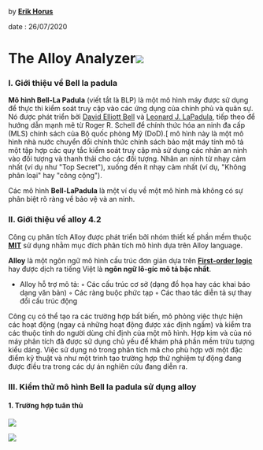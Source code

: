

by **[Erik Horus](https://github.com/ErikHorus1249)**

date : 26/07/2020

# The Alloy Analyzer![](https://upload.wikimedia.org/wikipedia/commons/thumb/d/d3/AddressBook1_ShowFor4But1.jpg/500px-AddressBook1_ShowFor4But1.jpg)


### I. Giới thiệu về  Bell la padula
**Mô hình Bell-La Padula**  (viết tắt là BLP) là một mô hình máy được sử dụng để thực thi kiểm soát truy cập vào các ứng dụng của chính phủ và quân sự. Nó được phát triển bởi  [David Elliott Bell](https://vi.wikipedia.org/w/index.php?title=David_Elliott_Bell&action=edit&redlink=1 "David Elliott Bell (trang chưa được viết)")  và  [Leonard J. LaPadula](https://vi.wikipedia.org/w/index.php?title=Leonard_J._LaPadula&action=edit&redlink=1 "Leonard J. LaPadula (trang chưa được viết)"), tiếp theo để hướng dẫn mạnh mẽ từ Roger R. Schell để chính thức hóa an ninh đa cấp (MLS) chính sách của Bộ quốc phòng Mỹ (DoD).[ mô hình này là một mô hình nhà nước chuyển đổi chính thức chính sách bảo mật máy tính mô tả một tập hợp các quy tắc kiểm soát truy cập mà sử dụng các nhãn an ninh vào đối tượng và thanh thải cho các đối tượng. Nhãn an ninh từ nhạy cảm nhất (ví dụ như "Top Secret"), xuống đến ít nhạy cảm nhất (ví dụ, "Không phân loại" hay "công cộng").

Các mô hình **Bell-LaPadula** là một ví dụ về một mô hình mà không có sự phân biệt rõ ràng về bảo vệ và an ninh.
### II. Giới thiệu về  alloy 4.2

Công cụ phân tích Alloy  được phát triển bởi nhóm thiết kế phần mềm thuộc **[MIT](http://sdg.csail.mit.edu/)** sử dụng nhằm mục đích phân tích mô hình dựa trên Alloy language.

**Alloy** là một ngôn ngữ mô hình cấu trúc đơn giản dựa trên **[First-order logic](https://en.wikipedia.org/wiki/First-order_logic)** hay được dịch ra tiếng Việt là  **ngôn ngữ lô-gíc mô tả bậc nhất**. 
- Alloy hỗ trợ mô tả:
◦ Các cấu trúc cơ sở (dạng đồ họa hay các
khai báo dạng văn bản)
◦ Các ràng buộc phức tạp
◦ Các thao tác diễn tả sự thay đổi cấu trúc
động



Công cụ có thể tạo ra các trường hợp bất biến, mô phỏng việc thực hiện các hoạt động (ngay cả những hoạt động được xác định ngầm) và kiểm tra các thuộc tính do người dùng chỉ định của một mô hình. Hợp kim và của nó
    máy phân tích đã được sử dụng chủ yếu để khám phá phần mềm trừu tượng
    kiểu dáng. Việc sử dụng nó trong phân tích mã cho phù hợp với một
    đặc điểm kỹ thuật và như một trình tạo trường hợp thử nghiệm tự động đang được
    điều tra trong các dự án nghiên cứu đang diễn ra.
  
### III. Kiểm thử mô hình   Bell la padula sử dụng alloy

#### 1. Trường hợp tuân thủ

![](https://i.imgur.com/PLBeo0x.png)

![](https://i.imgur.com/qXvjXt3.png)

